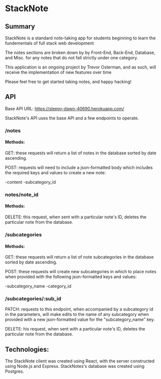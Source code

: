 # StackNote

## Summary

StackNote is a standard note-taking app for students beginning to
learn the fundementals of full stack web development

The notes sections are broken down by by Front-End, Back-End, Database, and Misc. for any notes that
do not fall strictly under one category.

This application is an ongoing project by Trevor Osterman, and as
such, will receive the implementation of new features over time

Please feel free to get started taking notes, and happy hacking!

## API

Base API URL: https://sleepy-dawn-40690.herokuapp.com/

StackNote's API uses the base API and a few endpoints to operate.

### /notes

#### Methods:

GET: these requests will return a list of notes in the database sorted by date ascending.

POST: requests will need to include a json-formatted body which includes the required keys and values to create a new note:

-content
-subcategory_id

### notes/note_id

#### Methods:

DELETE: this request, when sent with a particular note's ID, deletes the particular note from the database.

### /subcategories

#### Methods:

GET: these requests will return a list of note subcategories in the database sorted by date ascending.

POST: these requests will create new subcategories in which to place notes when provided with the following json-formatted keys and values:

-subcategory_name
-category_id

### /subcategories/:sub_id

PATCH: requests to this endpoint, when accompanied by a subcategory id in the parameters, will make edits to the name of any subcategory when provided with a new json-formatted value for the "subcategory_name" key.

DELETE: his request, when sent with a particular note's ID, deletes the particular note from the database.

## Technologies:

The StackNote client was created using React, with the server constructed using Node.js and Express. StackNotes's database was created using Postgres.

